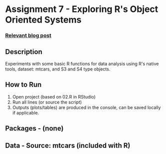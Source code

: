 # Assignment 7 - Exploring R's Object Oriented Systems

### [Relevant blog post](https://github.com/lindsayrr8/R_Programming_Fall2025_Rogers_Lindsay/tree/main/Assignment_07_R_Object_Oriented_Systems)

## Description
Experiments with some basic R functions for data analysis using R's native tools, dataset: mtcars, and S3 and S4 type objects.

## How to Run
1) Open project (based on 02.R in RStudio)
2) Run all lines (or source the script)
3) Outputs (plots/tables) are produced in the console, can be saved locally if applicable.

## Packages - (none)
## Data - Source: mtcars (included with R)
